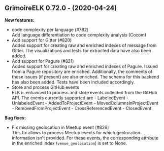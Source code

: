 ## GrimoireELK 0.72.0 - (2020-04-24)

**New features:**

 * code complexity per language (#782)\
   Add language differentiation to code complexity analysis (Cocom)
 * Add support for Gitter (#820)\
   Added support for creating raw and enriched indexes of message from
   Gitter. The visualizations and tests for extracted data have also been
   added.
 * Add support for Pagure (#821)\
   Added support for creating raw and enriched indexes of Pagure. Issued
   from a Pagure repository are enriched. Additionally, the comments of
   these issues (if present) are also enriched. The schema for this
   backend has also been added. Tests have been included accordingly.
 * Store and process GitHub events\
   ELK is enhanced to process and store events collected from the GitHub
   API. The events currently supported are - LabeledEvent -
   UnlabeledEvent - AddedToProjectEvent - MovedColumnsInProjectEvent -
   RemovedFromProjectEvent - CrossReferencedEvent - ClosedEvent

**Bug fixes:**

 * Fix missing geolocation in Meetup event (#826)\
   This fix allows to process Meetup events for which geolocation
   information isn't provided. For these events, the corresponding
   attribute in the enriched index (`venue_geolocation`) is set to None.

